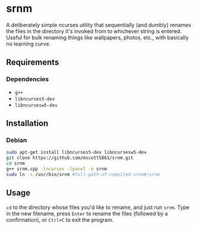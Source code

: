# srnm

A deliberately simple ncurses utility that sequentially (and dumbly) renames the files in the directory it's invoked from to whichever string is entered. Useful for bulk renaming things like wallpapers, photos, etc., with basically no learning curve.


## Requirements
### Dependencies

* `g++`
* `libncurses5-dev`
* `libncursesw5-dev`

## Installation

### Debian

```bash
sudo apt-get install libncurses5-dev libncursesw5-dev
git clone https://github.com/mscott5861/srnm.git
cd srnm
g++ srnm.cpp -lncurses -lpanel -o srnm
sudo ln -s /usr/bin/srnm #full-path-of-compiled-srnm#/srnm
```


## Usage

`cd` to the directory whose files you'd like to rename, and just run `srnm`. Type in the new filename, press `Enter` to rename the files (followed by a confirmation), or `Ctrl+C` to exit the program.
